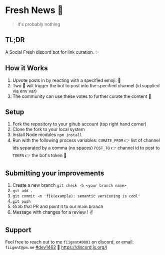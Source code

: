 # Fresh News 📰

>it's probably nothing

## TL;DR

A Social Fresh discord bot for link curation.  ✨

## How it Works

1. Upvote posts in by reacting with a specified emoji: 📰
2. Two 📰 will trigger the bot to post into the specified channel (id supplied via env var)
3. The community can use these votes to further curate the content 🤙

## Setup

1. Fork the repository to your gihub account (top right hand corner)
2. Clone the fork to your local system
3. Install Node modules `npm install`
4. Run with the following process variables:
   `CURATE_FROM` :point_right: list of channel ids separated by a comma (no spaces)
   `POST_TO` :point_right: channel id to post to
   `TOKEN` :point_right: the bot's token :mushroom:

## Submitting your improvements

1. Create a new branch `git check -b <your branch name>`
2. `git add .`
3. `git commit -m 'fix(example): semantic versioning is cool'`
4. `git push`
5. Grab that PR and point it to our main branch
6. Message with changes for a review ! :v:

## Support

Feel free to reach out to me `fiigmnt#0001` on discord, or email: `fiigmnt@pm.me` [#dev1462](https://twitter.com/fiigmnt) 🤙 https://discord.js.org/)
